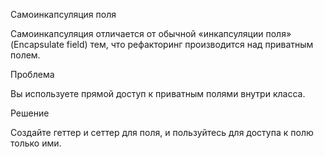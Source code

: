 Самоинкапсуляция поля

Самоинкапсуляция отличается от обычной «инкапсуляции поля» (Encapsulate field) тем, что рефакторинг производится над приватным полем.

Проблема

Вы используете прямой доступ к приватным полями внутри класса.

Решение

Создайте геттер и сеттер для поля, и пользуйтесь для доступа к полю только ими.
